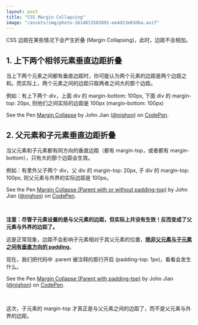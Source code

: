 ```yaml
---
layout: post
title: "CSS Margin Collapsing"
image: "/assets/img/photo-1614813502891-ee4d23e03dba.avif"
---
```


CSS 边距在某些情况下会产生折叠 (Margin Collapsing)，此时，边距不会相加。

## 1. 上下两个相邻元素垂直边距折叠

当上下两个元素之间都有垂直边距时，你可能认为两个元素的边距是两个边距之和。而实际上，两个元素之间的边距只取两者之间大的那个边距。

例如：有上下两个 div，上面 div 的 margin-bottom: 100px, 下面 div 的 margin-top: 20px, 则他们之间实际的边距是 100px (margin-bottom: 100px)

<p class="codepen" data-height="400" data-default-tab="html,result" data-slug-hash="zYLgwdx" data-user="nighon">
  <span>See the Pen <a href="https://codepen.io/nighon/pen/zYLgwdx">
  Margin Collapse</a> by John Jian (<a href="https://codepen.io/nighon">@nighon</a>)
  on <a href="https://codepen.io">CodePen</a>.</span>
</p>

## 2. 父元素和子元素垂直边距折叠

当父元素和子元素都有同方向的垂直边距（都有 margin-top，或者都有 margin-bottom），只有大的那个边距会生效。

例如：有里外父子两个 div，父 div 的 margin-top: 20px, 子 div 的 margin-top: 100px, 则父元素与外界的实际边距是 100px。

<p class="codepen" data-height="400" data-default-tab="html,result" data-slug-hash="BaOEXYX" data-user="nighon">
  <span>See the Pen <a href="https://codepen.io/nighon/pen/BaOEXYX">
  Margin Collapse (Parent with or without padding-top)</a> by John Jian (<a href="https://codepen.io/nighon">@nighon</a>)
  on <a href="https://codepen.io">CodePen</a>.</span>
</p>

<br/>

**注意：尽管子元素设置的是与父元素的边距，但实际上并没有生效！反而变成了父元素与外界的边距了。**

这是正常现象，边距不会影响子元素相对于其父元素的位置，[**除非父元素与子元素之间有垂直方向的 padding**](https://stackoverflow.com/a/1762575/2862195)。

现在，我们把代码中 .parent 被注释的那行开启 (padding-top: 1px)，看看会发生什么。

<p class="codepen" data-height="400" data-default-tab="css,result" data-slug-hash="OJoYLMy" data-user="nighon">
  <span>See the Pen <a href="https://codepen.io/nighon/pen/OJoYLMy">
  Margin Collapse (Parent with padding-top)</a> by John Jian (<a href="https://codepen.io/nighon">@nighon</a>)
  on <a href="https://codepen.io">CodePen</a>.</span>
</p>

<br/>

这次，子元素的 margin-top 才真正是与父元素之间的边距了，而不是父元素与外界的边距。

<script async src="https://cpwebassets.codepen.io/assets/embed/ei.js"></script>
